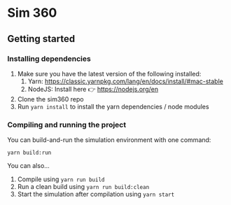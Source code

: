 # Sim 360

## Getting started

### Installing dependencies

1. Make sure you have the latest version of the following installed:
   1. Yarn: https://classic.yarnpkg.com/lang/en/docs/install/#mac-stable
   2. NodeJS: Install here 👉 https://nodejs.org/en
2. Clone the sim360 repo
3. Run `yarn install` to install the yarn dependencies / node modules

### Compiling and running the project

You can build-and-run the simulation environment with one command:

`yarn build:run`

You can also...

1. Compile using `yarn run build`
2. Run a clean build using `yarn run build:clean`
3. Start the simulation after compilation using `yarn start`
